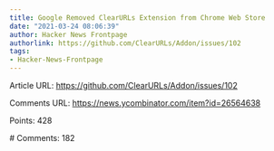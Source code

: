 ```yaml
---
title: Google Removed ClearURLs Extension from Chrome Web Store
date: "2021-03-24 08:06:39"
author: Hacker News Frontpage
authorlink: https://github.com/ClearURLs/Addon/issues/102
tags:
- Hacker-News-Frontpage
---
```


<p>Article URL: <a href="https://github.com/ClearURLs/Addon/issues/102">https://github.com/ClearURLs/Addon/issues/102</a></p>
<p>Comments URL: <a href="https://news.ycombinator.com/item?id=26564638">https://news.ycombinator.com/item?id=26564638</a></p>
<p>Points: 428</p>
<p># Comments: 182</p>
